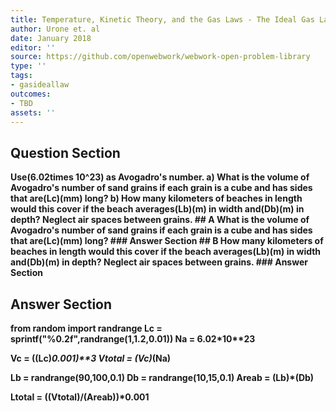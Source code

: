```yaml
---
title: Temperature, Kinetic Theory, and the Gas Laws - The Ideal Gas Law
author: Urone et. al
date: January 2018
editor: ''
source: https://github.com/openwebwork/webwork-open-problem-library
type: ''
tags:
- gasideallaw
outcomes:
- TBD
assets: ''
---
```


## Question Section 

<b>
Use(6.02times 10^23) as Avogadro's number.
a) What is the volume of Avogadro's number of sand grains if each grain is a cube and has sides that are(Lc)(mm) long? 
b) How many kilometers of beaches in length would this cover if the beach averages(Lb)(m) in width and(Db)(m) in depth? Neglect air spaces between grains.
## A
What is the volume of Avogadro's number of sand grains if each grain is a cube and has sides that are(Lc)(mm) long? 
### Answer Section
## B
How many kilometers of beaches in length would this cover if the beach averages(Lb)(m) in width and(Db)(m) in depth? Neglect air spaces between grains.
### Answer Section


## Answer Section

from random import randrange
Lc = sprintf("%0.2f",randrange(1,1.2,0.01))
Na = 6.02*10**23

Vc = ((Lc)*0.001)**3
Vtotal = (Vc)*(Na)

Lb = randrange(90,100,0.1)
Db = randrange(10,15,0.1)
Areab = (Lb)*(Db)

Ltotal = ((Vtotal)/(Areab))*0.001